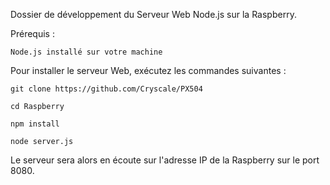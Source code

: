 Dossier de développement du Serveur Web Node.js sur la Raspberry.

Prérequis : 

    Node.js installé sur votre machine

Pour installer le serveur Web, exécutez les commandes suivantes : 

    git clone https://github.com/Cryscale/PX504

    cd Raspberry

    npm install

    node server.js

Le serveur sera alors en écoute sur l'adresse IP de la Raspberry sur le port 8080.

